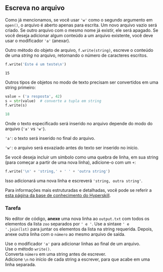 ## Escreva no arquivo

Como já mencionamos, se você usar `'w'` como o segundo argumento em `open()`, o arquivo é aberto 
apenas para escrita. Um novo arquivo vazio será criado. Se outro arquivo com o mesmo nome já existir, ele 
será apagado. Se você deseja adicionar algum conteúdo a um arquivo existente, você deve usar o modificador `'a'` 
(anexar).

Outro método do objeto de arquivo, `f.write(string)`, escreve o conteúdo de uma <i>string</i> no arquivo, retornando o 
número de caracteres escritos.

```python
f.write('Este é um teste\n')
```
```text
15
```
Outros tipos de objetos no modo de texto precisam ser convertidos em uma string primeiro:
```python
value = ('a resposta', 42)
s = str(value)  # converte a tupla em string
f.write(s)
```
```python
18
```
Onde o texto especificado será inserido no arquivo depende do modo do arquivo (`'a'` vs `'w'`).

`'a'`: o texto será inserido no final do arquivo.

`'w'`: o arquivo será esvaziado antes do texto ser inserido no início.

Se você deseja incluir um símbolo como uma quebra de linha, em sua string (para começar a partir de uma nova linha),
adicione-o com um `+`:
```python
f.write('\n' + 'string,' + ' ' + 'outra string')
```
Isso adicionará uma nova linha e escreverá `'string, outra string'`.

Para informações mais estruturadas e detalhadas, você pode se referir a [esta página da base de conhecimento do Hyperskill](https://hyperskill.org/learn/step/8334?utm_source=jba&utm_medium=jba_courses_links).

### Tarefa
No editor de código, **anexe** uma nova linha ao `output.txt` com todos os elementos da lista `zoo` separados por `' e '`. 
Use a sintaxe <code>' e '.join(lst)</code> para juntar os elementos da lista na string requerida. Depois,
anexe outra linha com o `número` ao mesmo arquivo de saída.

<div class='hint'>Use o modificador <code>'a'</code> para adicionar linhas ao final de um arquivo.</div>
<div class='hint'>Use o método <code>write()</code>.</div>
<div class='hint'>Converta <code>número</code> em uma string antes de escrever.</div>
<div class="hint">Adicione <code>\n</code> no início de cada string a escrever, para que acabe em uma linha separada.</div>